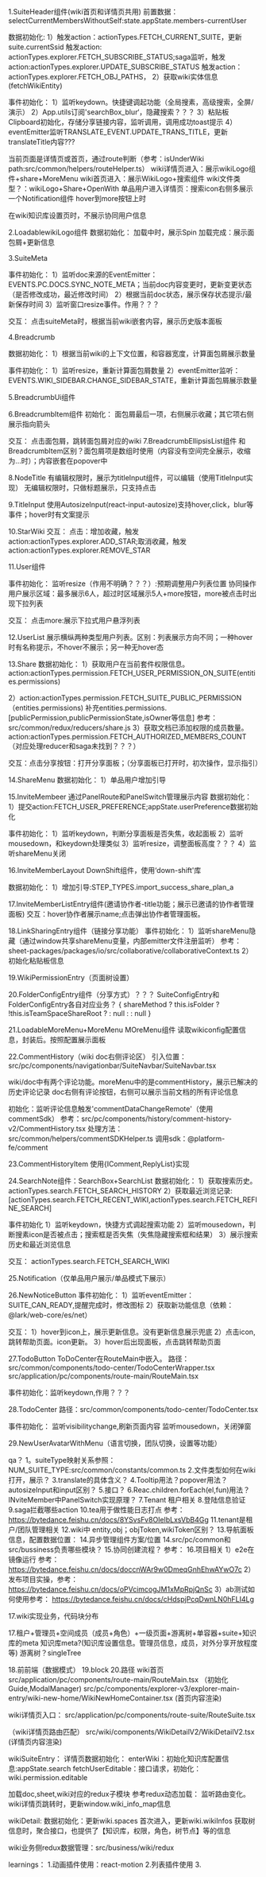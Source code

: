 1.SuiteHeader组件(wiki首页和详情页共用)
前置数据：
selectCurrentMembersWithoutSelf:state.appState.members-currentUser

数据初始化:
1）触发action：actionTypes.FETCH_CURRENT_SUITE，更新suite.currentSsid
触发action: actionTypes.explorer.FETCH_SUBSCRIBE_STATUS;saga监听，触发action:actionTypes.explorer.UPDATE_SUBSCRIBE_STATUS
触发action：actionTypes.explorer.FETCH_OBJ_PATHS，
2）获取wiki实体信息(fetchWikiEntity)

事件初始化：
1）监听keydown。快捷键调起功能（全局搜素，高级搜索，全屏/演示）
2）App.utils订阅'searchBox_blur‘，隐藏搜索？？？
3）粘贴板Clipboard初始化，存储分享链接内容，监听调用，调用成功toast提示
4）eventEmitter监听TRANSLATE_EVENT.UPDATE_TRANS_TITLE，更新translateTitle内容???

当前页面是详情页或首页，通过route判断（参考：isUnderWiki path:src/common/helpers/routeHelper.ts）
wiki详情页进入：展示wikiLogo组件+share+MoreMenu
wiki首页进入：展示WikiLogo+搜索组件
wiki文件类型？：wikiLogo+Share+OpenWith
单品用户进入详情页：搜索icon右侧多展示一个Notification组件
hover到more按钮上时

在wiki知识库设置页时，不展示协同用户信息

2.LoadablewikiLogo组件
数据初始化：
加载中时，展示Spin
加载完成：展示面包屑+更新信息

3.SuiteMeta

事件初始化：
1）监听doc来源的EventEmitter：EVENTS.PC.DOCS.SYNC_NOTE_META；当前doc内容变更时，更新变更状态（是否修改成功，最近修改时间）
2）根据当前doc状态，展示保存状态提示/最新保存时间
3）监听窗口resize事件。作用？？？

交互：
点击suiteMeta时，根据当前wiki嵌套内容，展示历史版本面板

4.Breadcrumb

数据初始化：
1）根据当前wiki的上下文位置，和容器宽度，计算面包屑展示数量

事件初始化：
1）监听resize，重新计算面包屑数量
2）eventEmitter监听：EVENTS.WIKI_SIDEBAR.CHANGE_SIDEBAR_STATE，重新计算面包屑展示数量

5.BreadcrumbUi组件

6.BreadcrumbItem组件
初始化：
面包屑最后一项，右侧展示收藏；其它项右侧展示指向箭头

交互：
点击面包屑，跳转面包屑对应的wiki
7.BreadcrumbEllipsisList组件
和BreadcrumbItem区别？面包屑项是数组时使用（内容没有空间完全展示，收缩为...时）；内容嵌套在popover中

8.NodeTitle
有编辑权限时，展示为titleInput组件，可以编辑（使用TitleInput实现）
无编辑权限时，只做标题展示，只支持点击


9.TitleInput
使用AutosizeInput(react-input-autosize)支持hover,click，blur等事件；hover时有文案提示



10.StarWiki
交互：
点击：增加收藏，触发action:actionTypes.explorer.ADD_STAR;取消收藏，触发action:actionTypes.explorer.REMOVE_STAR

11.User组件

事件初始化：
监听resize（作用不明确？？？）:预期调整用户列表位置
协同操作用户展示区域：最多展示6人，超过时区域展示5人+more按钮，more被点击时出现下拉列表

交互：
点击more:展示下拉式用户悬浮列表

12.UserList
展示横纵两种类型用户列表。区别：列表展示方向不同；一种hover时有名称提示，不hover不展示；另一种无hover态

13.Share
数据初始化：
1）获取用户在当前套件权限信息。action:actionTypes.permission.FETCH_USER_PERMISSION_ON_SUITE(entities.permissions)

2）action:actionTypes.permission.FETCH_SUITE_PUBLIC_PERMISSION（entities.permissions)
补充entities.permissions.[publicPermission,publicPermissionState,isOwner等信息]
参考：src/common/redux/reducers/share.js
3）获取文档已添加权限的成员数量。action:actionTypes.permission.FETCH_AUTHORIZED_MEMBERS_COUNT（对应处理reducer和saga未找到？？？）

交互：点击分享按钮：打开分享面板；（分享面板已打开时，初次操作，显示指引）

14.ShareMenu
数据初始化：
1）单品用户增加引导

15.InviteMembeer
通过PanelRoute和PanelSwitch管理展示内容
数据初始化：
1）提交action:FETCH_USER_PREFERENCE;appState.userPreference数据初始化

事件初始化：
1）监听keydown，判断分享面板是否失焦，收起面板
2）监听mousedown，和keydown处理类似
3）监听resize，调整面板高度？？？
4）监听shareMenu关闭

16.InviteMemberLayout
DownShift组件，使用‘down-shift'库

数据初始化：
1）增加引导:STEP_TYPES.import_success_share_plan_a

17.InviteMemberListEntry组件(邀请协作者-title功能；展示已邀请的协作者管理面板)
交互：hover协作者展示name;点击弹出协作者管理面板。

18.LinkSharingEntry组件（链接分享功能）
事件初始化：
1）监听shareMenu隐藏（通过window共享shareMenu变量，内部emitter文件注册监听）
参考：sheet-packages/packages/io/src/collaborative/collaborativeContext.ts
2）初始化粘贴板信息

19.WikiPermissionEntry（页面树设置）

20.FolderConfigEntry组件（分享方式）？？？
SuiteConfigEntry和FolderConfigEntry各自对应业务？
 {
    shareMethod ?
    this.isFolder ? !this.isTeamSpaceShareRoot ? <FolderConfigEntry /> : null
    : <SuiteConfigEntry /> : null
    }

21.LoadableMoreMenu+MoreMenu
MOreMenu组件
读取wikiconfig配置信息，封装后。按照配置展示面板

22.CommentHistory（wiki doc右侧评论区）
引入位置：src/pc/components/navigationbar/SuiteNavbar/SuiteNavbar.tsx

wiki/doc中有两个评论功能。moreMenu中的是commentHistory，展示已解决的历史评论记录
doc右侧有评论按钮，右侧可以展示当前文档的所有评论信息

初始化：监听评论信息触发'commentDataChangeRemote'（使用commentSdk）
参考：src/pc/components/history/comment-history-v2/CommentHistory.tsx
处理方法：src/common/helpers/commentSDKHelper.ts
调用sdk：@platform-fe/comment

23.CommentHistoryItem
使用{IComment,ReplyList}实现

24.SearchNote组件：SearchBox+SearchList
数据初始化：
1）获取搜索历史。actionTypes.search.FETCH_SEARCH_HISTORY
2）获取最近浏览记录:[actionTypes.search.FETCH_RECENT_WIKI,actionTypes.search.FETCH_REFINE_SEARCH]

事件初始化
1）监听keydown，快捷方式调起搜索功能
2）监听mousedown，判断搜素icon是否被点击；搜索框是否失焦（失焦隐藏搜索框和结果）
3）展示搜索历史和最近浏览信息

交互：
actionTypes.search.FETCH_SEARCH_WIKI
<!-- 
只在wiki中搜索：actionTypes.search.FETCH_RECENT_WIKI
在文件中搜索：actionTypes.search.FETCH_REFINE_SEARCH
其它情况：actionTypes.search.FETCH_RECENT_IN_SEARCH_BOX -->

25.Notification（仅单品用户展示/单品模式下展示）

26.NewNoticeButton
事件初始化：
1）监听eventEmitter：SUITE_CAN_READY,提醒完成时，修改图标
2）获取新功能信息（依赖：@lark/web-core/es/net）

交互：
1）hover到icon上，展示更新信息。没有更新信息展示兜底
2）点击icon,跳转帮助页面。icon更新。
3）hover后出现面板，点击跳转帮助页面

27.TodoButton
ToDoCenter在RouteMain中嵌入。
路径：src/common/components/todo-center/TodoCenterWrapper.tsx
src/application/pc/components/route-main/RouteMain.tsx

事件初始化：监听keydown,作用？？？


28.TodoCenter
路径：src/common/components/todo-center/TodoCenter.tsx

事件初始化：
监听visibilitychange,刷新页面内容
监听mousedown，关闭弹窗

29.NewUserAvatarWithMenu（语言切换，团队切换，设置等功能）













qa？
1。suiteType映射关系参照：NUM_SUITE_TYPE:src/common/constants/common.ts
2.文件类型如何在wiki打开，展示？
3.translate的具体含义？
4.Tooltip用法？popover用法？autosizeInput和input区别？
5.接口？
6.Reac.children.forEach(el,fun)用法？INviteMember中PanelSwitch实现原理？
7.Tenant 租户相关
8.登陆信息验证
9.saga拦截哪些action
10.tea用于做性能日志打点
参考：https://bytedance.feishu.cn/docs/8YSvsFv8OIelbLxsVbB4Gg
11.tenant是租户/团队管理相关
12.wiki中
entity,obj；objToken,wikiToken区别？
13.导航面板信息，配置数据位置：
14.异步管理组件方案/位置
14.src/pc/common和src/bussiness负责哪些模块？
15.协同创建流程？
参考：
16.项目相关
1）e2e在镜像运行
参考：https://bytedance.feishu.cn/docs/doccnWAr9w0DmeqGnhEhwAYwO7c
2）发布项目实操，参考：
https://bytedance.feishu.cn/docs/oPVcimcogJM1xMpRpjQnSc
3）ab测试如何使用参考：
https://bytedance.feishu.cn/docs/cHdspjPcqDwnLN0hFLI4Lg

17.wiki实现业务，代码块分布


17.租户+管理员+空间成员（成员+角色）+一级页面+游离树+单容器+suite+知识库的meta
知识库meta?(知识库设置信息。管理员信息，成员，对外分享开放程度等)
游离树？singleTree

18.前前端（数据模式）
19.block
20.路径
wiki首页
src/application/pc/components/route-main/RouteMain.tsx
（初始化Guide,ModalManager)
src/pc/components/explorer-v3/explorer-main-entry/wiki-new-home/WikiNewHomeContainer.tsx
(首页内容渲染)

wiki详情页入口：
src/application/pc/components/route-suite/RouteSuite.tsx

（wiki详情页路由匹配）
src/wiki/components/WikiDetailV2/WikiDetailV2.tsx
(详情页内容渲染)

wikiSuiteEntry：
详情页数据初始化：
enterWiki：初始化知识库配置信息:appState.search
fetchUserEditable：接口请求，初始化：wiki.permission.editable

加载doc,sheet,wiki对应的redux子模块
参考redux动态加载：
监听路由变化。wiki详情页跳转时，更新window.wiki_info_map信息

wikiDetail:
数据初始化：更新wiki.spaces
首次进入，更新wiki.wikiInfos
获取树信息时，聚合接口，也提供了【知识库，权限，角色，树节点】等的信息



wiki业务侧redux数据管理：src/business/wiki/redux


learnings：
1.动画插件使用：react-motion
2.列表插件使用
3.